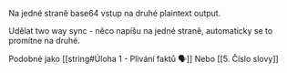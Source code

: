 Na jedné straně base64 vstup na druhé plaintext output.

Udělat two way sync - něco napíšu na jedné straně, automaticky se to promítne na druhé.

Podobné jako [[string#Úloha 1 - Plivání faktů 🗣️]]
Nebo [[5. Číslo slovy]]